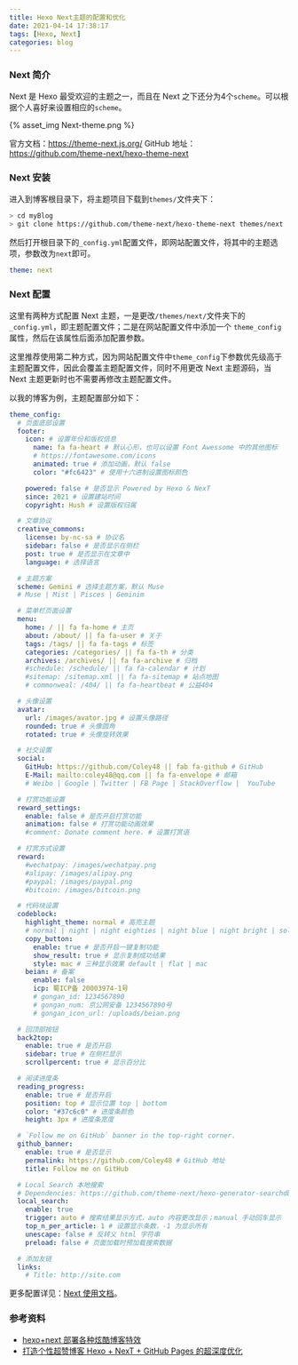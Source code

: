 ```yaml
---
title: Hexo Next主题的配置和优化
date: 2021-04-14 17:38:17
tags: [Hexo, Next]
categories: blog
---
```


### Next 简介

Next 是 Hexo 最受欢迎的主题之一，而且在 Next 之下还分为4个`scheme`。可以根据个人喜好来设置相应的`scheme`。

{% asset_img Next-theme.png %}

官方文档：<https://theme-next.js.org/>
GitHub 地址：<https://github.com/theme-next/hexo-theme-next>

<!-- more -->

### Next 安装

进入到博客根目录下，将主题项目下载到`themes/`文件夹下：

```sh
> cd myBlog
> git clone https://github.com/theme-next/hexo-theme-next themes/next
```

然后打开根目录下的`_config.yml`配置文件，即网站配置文件，将其中的主题选项，参数改为`next`即可。

```yml
theme: next
```

### Next 配置

这里有两种方式配置 Next 主题，一是更改`/themes/next/`文件夹下的`_config.yml`，即主题配置文件；二是在网站配置文件中添加一个 `theme_config`属性，然后在该属性后面添加配置参数。

这里推荐使用第二种方式，因为网站配置文件中`theme_config`下参数优先级高于主题配置文件，因此会覆盖主题配置文件，同时不用更改 Next 主题源码，当 Next 主题更新时也不需要再修改主题配置文件。

以我的博客为例，主题配置部分如下：

```yml
theme_config: 
  # 页面底部设置
  footer:
    icon: # 设置年份和版权信息
      name: fa fa-heart # 默认心形，也可以设置 Font Awessome 中的其他图标 
      # https://fontawesome.com/icons
      animated: true # 添加动画，默认 false
      color: "#fc6423" # 使用十六进制设置图标颜色

    powered: false # 是否显示 Powered by Hexo & NexT
    since: 2021 # 设置建站时间
    copyright: Hush # 设置版权归属

  # 文章协议
  creative_commons:
    license: by-nc-sa # 协议名
    sidebar: false # 是否显示在侧栏
    post: true # 是否显示在文章中
    language: # 选择语言

  # 主题方案
  scheme: Gemini # 选择主题方案，默认 Muse
  # Muse | Mist | Pisces | Geminim

  # 菜单栏页面设置
  menu:
    home: / || fa fa-home # 主页
    about: /about/ || fa fa-user # 关于
    tags: /tags/ || fa fa-tags # 标签
    categories: /categories/ || fa fa-th # 分类
    archives: /archives/ || fa fa-archive # 归档
    #schedule: /schedule/ || fa fa-calendar # 计划
    #sitemap: /sitemap.xml || fa fa-sitemap # 站点地图
    # commonweal: /404/ || fa fa-heartbeat # 公益404

  # 头像设置
  avatar:
    url: /images/avator.jpg # 设置头像路径
    rounded: true # 头像圆角
    rotated: true # 头像旋转效果

  # 社交设置
  social:
    GitHub: https://github.com/Coley48 || fab fa-github # GitHub
    E-Mail: mailto:coley48@qq.com || fa fa-envelope # 邮箱
    # Weibo | Google | Twitter | FB Page | StackOverflow |  YouTube

  # 打赏功能设置
  reward_settings:
    enable: false # 是否开启打赏功能
    animation: false # 打赏功能动画效果
    #comment: Donate comment here. # 设置打赏语

  # 打赏方式设置
  reward:
    #wechatpay: /images/wechatpay.png
    #alipay: /images/alipay.png
    #paypal: /images/paypal.png
    #bitcoin: /images/bitcoin.png

  # 代码块设置
  codeblock:
    highlight_theme: normal # 高亮主题 
    # normal | night | night eighties | night blue | night bright | solarized | solarized dark | galactic
    copy_button:
      enable: true # 是否开启一键复制功能
      show_result: true # 显示复制成功结果
      style: mac # 三种显示效果 default | flat | mac
    beian: # 备案
      enable: false
      icp: 蜀ICP备 20003974-1号
      # gongan_id: 1234567890
      # gongan_num: 京公网安备 1234567890号
      # gongan_icon_url: /uploads/beian.png

  # 回顶部按钮
  back2top:
    enable: true # 是否开启
    sidebar: true # 在侧栏显示
    scrollpercent: true # 显示百分比

  # 阅读进度条
  reading_progress:
    enable: true # 是否开启
    position: top # 显示位置 top | bottom
    color: "#37c6c0" # 进度条颜色
    height: 3px # 进度条宽度

  # `Follow me on GitHub` banner in the top-right corner.
  github_banner:
    enable: true # 是否显示
    permalink: https://github.com/Coley48 # GitHub 地址
    title: Follow me on GitHub

  # Local Search 本地搜索
  # Dependencies: https://github.com/theme-next/hexo-generator-searchdb
  local_search:
    enable: true
    trigger: auto # 搜索结果显示方式，auto 内容更改显示；manual 手动回车显示
    top_n_per_article: 1 # 设置显示条数，-1 为显示所有
    unescape: false # 反转义 html 字符串
    preload: false # 页面加载时预加载搜索数据

  # 添加友链
  links:
    # Title: http://site.com

```

更多配置详见：[Next 使用文档](http://theme-next.iissnan.com)。

### 参考资料

- [hexo+next 部署各种炫酷博客特效](https://jiyali.github.io/2019/04/15/hexo-next-%E9%83%A8%E7%BD%B2%E5%90%84%E7%A7%8D%E7%82%AB%E9%85%B7%E5%8D%9A%E5%AE%A2%E7%89%B9%E6%95%88/)
- [打造个性超赞博客 Hexo + NexT + GitHub Pages 的超深度优化](https://io-oi.me/tech/hexo-next-optimization/)

